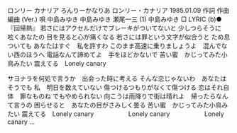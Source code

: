 
ロンリー カナリア
ろんりーかなりあ
ロンリー・カナリア
1985.01.09
作詞  作曲  編曲 (Ver.)   唄
中島みゆき   中島みゆき   瀬尾一三 (1)
中島みゆき
□ LYRIC (b)●『回帰熱』
若さにはアクセルだけでブレーキがついてないと
少しつらそうに　呟くあなたの
目を見ると心が痛くなる
若さには罪という文字が似合うと
ため息ついても
あなたはすぐ　私を許すわ
このまま高速に乗りましょうよ　混んでない西のほうへ
電話なんて諦めてよ　手をほどかないで
苦い蜜　かじってみた小鳥みたい
震えてる　Lonely canary

サヨナラを何処で言うか　出会った時に考える
そんな恋じゃないわ　あなたはそうでも
私　明日を数えていない
傷つけるつもりがなくて傷つける
恋はそれ自体　罪なものね
でもやめられない
向こうは雨降りで街は晴れよ　帰ったらなんて言うの
困らせると　あなたの目がさみしく曇る
苦い蜜　かじってみた小鳥みたい
震えてる　Lonely canary
　　　　　 Lonely canary
　　　　　 Lonely canary …
